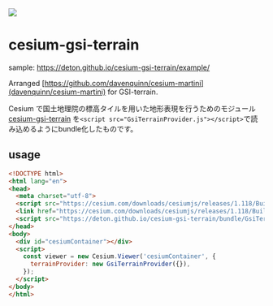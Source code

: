 <img src='./img/mtfuji.png'>

# cesium-gsi-terrain

sample: https://deton.github.io/cesium-gsi-terrain/example/

Arranged [https://github.com/davenquinn/cesium-martini](davenquinn/cesium-martini) for GSI-terrain.

Cesium で国土地理院の標高タイルを用いた地形表現を行うためのモジュール
[cesium-gsi-terrain](https://github.com/Kanahiro/cesium-gsi-terrain/)
を`<script src="GsiTerrainProvider.js"></script>`で読み込めるようにbundle化したものです。

## usage

```html
<!DOCTYPE html>
<html lang="en">
<head>
  <meta charset="utf-8">
  <script src="https://cesium.com/downloads/cesiumjs/releases/1.118/Build/Cesium/Cesium.js"></script>
  <link href="https://cesium.com/downloads/cesiumjs/releases/1.118/Build/Cesium/Widgets/widgets.css" rel="stylesheet">
  <script src="https://deton.github.io/cesium-gsi-terrain/bundle/GsiTerrainProvider.js"></script>
</head>
<body>
  <div id="cesiumContainer"></div>
  <script>
    const viewer = new Cesium.Viewer('cesiumContainer', {
      terrainProvider: new GsiTerrainProvider({}),
    });
  </script>
</body>
</html>
```
